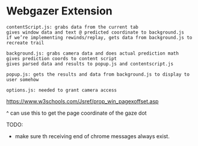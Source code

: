 # Webgazer Extension


```
contentScript.js: grabs data from the current tab
gives window data and text @ predicted coordinate to background.js
if we’re implementing rewinds/replay, gets data from background.js to recreate trail

background.js: grabs camera data and does actual prediction math
gives prediction coords to content script
gives parsed data and results to popup.js and contentscript.js

popup.js: gets the results and data from background.js to display to user somehow

options.js: needed to grant camera access
```

https://www.w3schools.com/Jsref/prop_win_pagexoffset.asp

^ can use this to get the page coordinate of the gaze dot


TODO:

- make sure th receiving end of chrome messages always exist. 